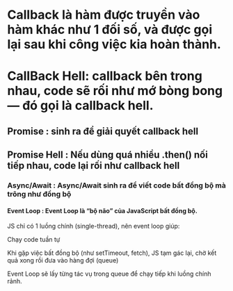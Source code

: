 <!-- Asynchronous : bất đồng bộ -->

# Callback là hàm được truyền vào hàm khác như 1 đối số, và được gọi lại sau khi công việc kia hoàn thành.

# CallBack Hell: callback bên trong nhau, code sẽ rối như mớ bòng bong — đó gọi là callback hell.

## Promise : sinh ra để giải quyết callback hell

## Promise Hell : Nếu dùng quá nhiều .then() nối tiếp nhau, code lại rối như callback hell

### Async/Await : Async/Await sinh ra để viết code bất đồng bộ mà trông như đồng bộ

#### Event Loop : Event Loop là “bộ não” của JavaScript bất đồng bộ.

JS chỉ có 1 luồng chính (single-thread), nên event loop giúp:

Chạy code tuần tự

Khi gặp việc bất đồng bộ (như setTimeout, fetch), JS tạm gác lại, chờ kết quả xong rồi đưa vào hàng đợi (queue)

Event Loop sẽ lấy từng tác vụ trong queue để chạy tiếp khi luồng chính rảnh.

 <!-- Synchronous : đồng bộ -->

